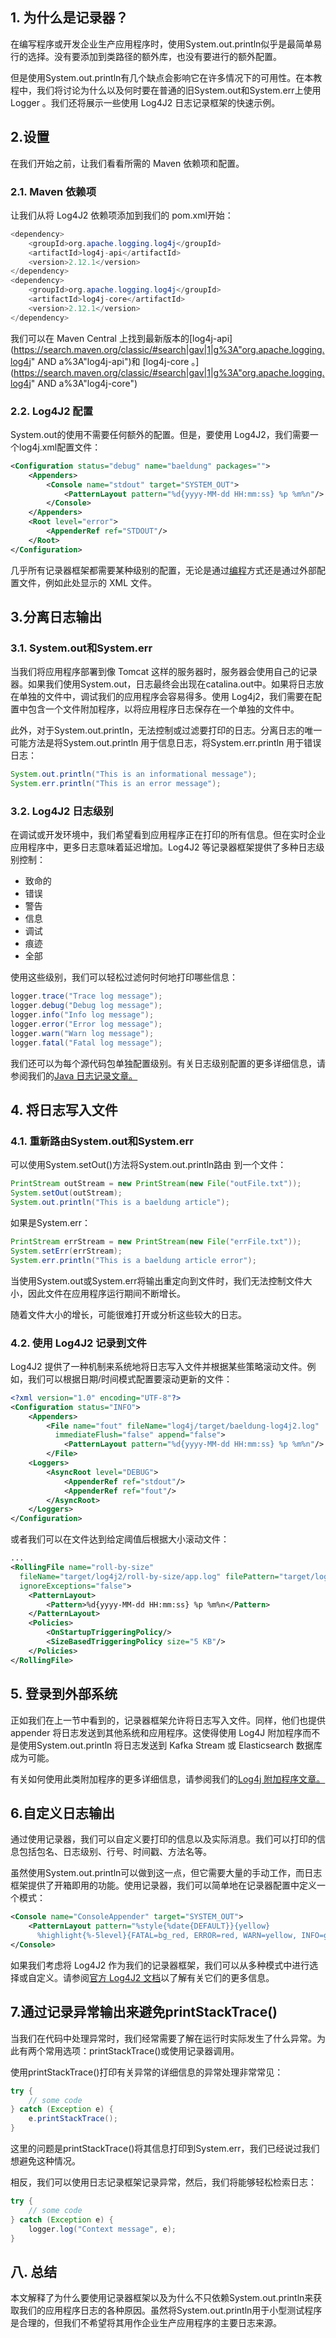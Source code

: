 ## 1. 为什么是记录器？

在编写程序或开发企业生产应用程序时，使用System.out.println似乎是最简单易行的选择。没有要添加到类路径的额外库，也没有要进行的额外配置。

但是使用System.out.println有几个缺点会影响它在许多情况下的可用性。在本教程中，我们将讨论为什么以及何时要在普通的旧System.out和System.err上使用 Logger 。我们还将展示一些使用 Log4J2 日志记录框架的快速示例。

## 2.设置

在我们开始之前，让我们看看所需的 Maven 依赖项和配置。

### 2.1. Maven 依赖项

让我们从将 Log4J2 依赖项添加到我们的 pom.xml开始：

```java
<dependency>
    <groupId>org.apache.logging.log4j</groupId>
    <artifactId>log4j-api</artifactId>
    <version>2.12.1</version>
</dependency>
<dependency>
    <groupId>org.apache.logging.log4j</groupId>
    <artifactId>log4j-core</artifactId>
    <version>2.12.1</version>
</dependency>
```

我们可以在 Maven Central 上找到最新版本的[log4j-api](https://search.maven.org/classic/#search|gav|1|g%3A"org.apache.logging.log4j" AND a%3A"log4j-api")和 [log4j-core 。](https://search.maven.org/classic/#search|gav|1|g%3A"org.apache.logging.log4j" AND a%3A"log4j-core")

### 2.2. Log4J2 配置

System.out的使用不需要任何额外的配置。但是，要使用 Log4J2，我们需要一个log4j.xml配置文件：

```xml
<Configuration status="debug" name="baeldung" packages="">
    <Appenders>
        <Console name="stdout" target="SYSTEM_OUT">
            <PatternLayout pattern="%d{yyyy-MM-dd HH:mm:ss} %p %m%n"/>
        </Console>
    </Appenders>
    <Root level="error">
        <AppenderRef ref="STDOUT"/>
    </Root>
</Configuration>
```

几乎所有记录器框架都需要某种级别的配置，无论是通过[编程](https://www.baeldung.com/log4j2-programmatic-config)方式还是通过外部配置文件，例如此处显示的 XML 文件。

## 3.分离日志输出

### 3.1. System.out和System.err

当我们将应用程序部署到像 Tomcat 这样的服务器时，服务器会使用自己的记录器。如果我们使用System.out，日志最终会出现在catalina.out中。如果将日志放在单独的文件中，调试我们的应用程序会容易得多。使用 Log4j2，我们需要在配置中包含一个文件附加程序，以将应用程序日志保存在一个单独的文件中。

此外，对于System.out.println，无法控制或过滤要打印的日志。分离日志的唯一可能方法是将System.out.println 用于信息日志，将System.err.println 用于错误日志：

```java
System.out.println("This is an informational message");
System.err.println("This is an error message");
```

### 3.2. Log4J2 日志级别

在调试或开发环境中，我们希望看到应用程序正在打印的所有信息。但在实时企业应用程序中，更多日志意味着延迟增加。Log4J2 等记录器框架提供了多种日志级别控制：

-   致命的
-   错误
-   警告
-   信息
-   调试
-   痕迹
-   全部

使用这些级别，我们可以轻松过滤何时何地打印哪些信息：

```java
logger.trace("Trace log message");
logger.debug("Debug log message");
logger.info("Info log message");
logger.error("Error log message");
logger.warn("Warn log message");
logger.fatal("Fatal log message");
```

我们还可以为每个源代码包单独配置级别。有关日志级别配置的更多详细信息，请参阅我们的[Java 日志记录文章。](https://www.baeldung.com/java-logging-intro)

## 4. 将日志写入文件

### 4.1. 重新路由System.out和System.err

可以使用System.setOut()方法将System.out.println路由 到一个文件：

```java
PrintStream outStream = new PrintStream(new File("outFile.txt"));
System.setOut(outStream);
System.out.println("This is a baeldung article");
```

如果是System.err：

```java
PrintStream errStream = new PrintStream(new File("errFile.txt"));
System.setErr(errStream);
System.err.println("This is a baeldung article error");
```

当使用System.out或System.err将输出重定向到文件时，我们无法控制文件大小，因此文件在应用程序运行期间不断增长。

随着文件大小的增长，可能很难打开或分析这些较大的日志。

### 4.2. 使用 Log4J2 记录到文件

Log4J2 提供了一种机制来系统地将日志写入文件并根据某些策略滚动文件。例如，我们可以根据日期/时间模式配置要滚动更新的文件：

```xml
<?xml version="1.0" encoding="UTF-8"?>
<Configuration status="INFO">
    <Appenders>
        <File name="fout" fileName="log4j/target/baeldung-log4j2.log"
          immediateFlush="false" append="false">
            <PatternLayout pattern="%d{yyyy-MM-dd HH:mm:ss} %p %m%n"/>
        </File>
    <Loggers>
        <AsyncRoot level="DEBUG">
            <AppenderRef ref="stdout"/>
            <AppenderRef ref="fout"/>
        </AsyncRoot>
    </Loggers>
</Configuration>
```

或者我们可以在文件达到给定阈值后根据大小滚动文件：

```xml
...
<RollingFile name="roll-by-size"
  fileName="target/log4j2/roll-by-size/app.log" filePattern="target/log4j2/roll-by-size/app.%i.log.gz"
  ignoreExceptions="false">
    <PatternLayout>
        <Pattern>%d{yyyy-MM-dd HH:mm:ss} %p %m%n</Pattern>
    </PatternLayout>
    <Policies>
        <OnStartupTriggeringPolicy/>
        <SizeBasedTriggeringPolicy size="5 KB"/>
    </Policies>
</RollingFile>
```

## 5. 登录到外部系统

正如我们在上一节中看到的，记录器框架允许将日志写入文件。同样，他们也提供appender 将日志发送到其他系统和应用程序。这使得使用 Log4J 附加程序而不是使用System.out.println 将日志发送到 Kafka Stream 或 Elasticsearch 数据库成为可能。


有关如何使用此类附加程序的更多详细信息，请参阅我们的[Log4j 附加程序文章。](https://www.baeldung.com/log4j2-appenders-layouts-filters)

## 6.自定义日志输出

通过使用记录器，我们可以自定义要打印的信息以及实际消息。我们可以打印的信息包括包名、日志级别、行号、时间戳、方法名等。

虽然使用System.out.println可以做到这一点，但它需要大量的手动工作，而日志框架提供了开箱即用的功能。使用记录器，我们可以简单地在记录器配置中定义一个模式：

```xml
<Console name="ConsoleAppender" target="SYSTEM_OUT">
    <PatternLayout pattern="%style{%date{DEFAULT}}{yellow}
      %highlight{%-5level}{FATAL=bg_red, ERROR=red, WARN=yellow, INFO=green} %message"/>
</Console>

```

如果我们考虑将 Log4J2 作为我们的记录器框架，我们可以从多种模式中进行选择或自定义。请参阅[官方 Log4J2 文档](https://logging.apache.org/log4j/2.x/)以了解有关它们的更多信息。

## 7.通过记录异常输出来避免printStackTrace()

当我们在代码中处理异常时，我们经常需要了解在运行时实际发生了什么异常。为此有两个常用选项：printStackTrace()或使用记录器调用。

使用printStackTrace()打印有关异常的详细信息的异常处理非常常见：

```java
try {
    // some code
} catch (Exception e) {
    e.printStackTrace();
}
```

这里的问题是printStackTrace()将其信息打印到System.err，我们已经说过我们想避免这种情况。

相反，我们可以使用日志记录框架记录异常，然后，我们将能够轻松检索日志：

```java
try {
    // some code
} catch (Exception e) {
    logger.log("Context message", e);
}
```

## 八. 总结

本文解释了为什么要使用记录器框架以及为什么不只依赖System.out.println来获取我们的应用程序日志的各种原因。虽然将System.out.println用于小型测试程序是合理的，但我们不希望将其用作企业生产应用程序的主要日志来源。